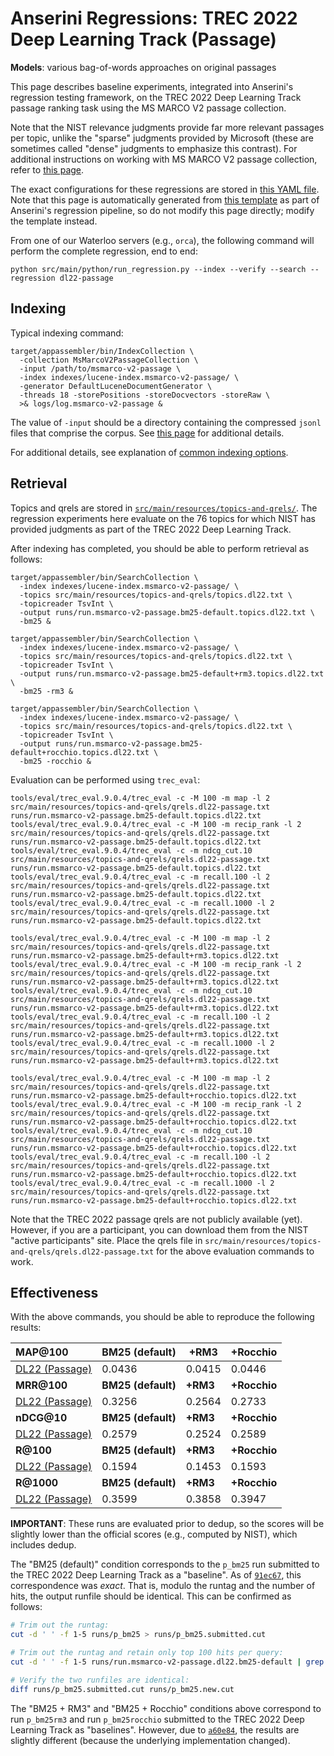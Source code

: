 # Anserini Regressions: TREC 2022 Deep Learning Track (Passage)

**Models**: various bag-of-words approaches on original passages

This page describes baseline experiments, integrated into Anserini's regression testing framework, on the TREC 2022 Deep Learning Track passage ranking task using the MS MARCO V2 passage collection.

Note that the NIST relevance judgments provide far more relevant passages per topic, unlike the "sparse" judgments provided by Microsoft (these are sometimes called "dense" judgments to emphasize this contrast).
For additional instructions on working with MS MARCO V2 passage collection, refer to [this page](experiments-msmarco-v2.md).

The exact configurations for these regressions are stored in [this YAML file](../src/main/resources/regression/dl22-passage.yaml).
Note that this page is automatically generated from [this template](../src/main/resources/docgen/templates/dl22-passage.template) as part of Anserini's regression pipeline, so do not modify this page directly; modify the template instead.

From one of our Waterloo servers (e.g., `orca`), the following command will perform the complete regression, end to end:

```
python src/main/python/run_regression.py --index --verify --search --regression dl22-passage
```

## Indexing

Typical indexing command:

```
target/appassembler/bin/IndexCollection \
  -collection MsMarcoV2PassageCollection \
  -input /path/to/msmarco-v2-passage \
  -index indexes/lucene-index.msmarco-v2-passage/ \
  -generator DefaultLuceneDocumentGenerator \
  -threads 18 -storePositions -storeDocvectors -storeRaw \
  >& logs/log.msmarco-v2-passage &
```

The value of `-input` should be a directory containing the compressed `jsonl` files that comprise the corpus.
See [this page](experiments-msmarco-v2.md) for additional details.

For additional details, see explanation of [common indexing options](common-indexing-options.md).

## Retrieval

Topics and qrels are stored in [`src/main/resources/topics-and-qrels/`](../src/main/resources/topics-and-qrels/).
The regression experiments here evaluate on the 76 topics for which NIST has provided judgments as part of the TREC 2022 Deep Learning Track.

<!-- update link once data becomes public
The original data can be found [here](https://trec.nist.gov/data/deep2022.html).
-->

After indexing has completed, you should be able to perform retrieval as follows:

```
target/appassembler/bin/SearchCollection \
  -index indexes/lucene-index.msmarco-v2-passage/ \
  -topics src/main/resources/topics-and-qrels/topics.dl22.txt \
  -topicreader TsvInt \
  -output runs/run.msmarco-v2-passage.bm25-default.topics.dl22.txt \
  -bm25 &

target/appassembler/bin/SearchCollection \
  -index indexes/lucene-index.msmarco-v2-passage/ \
  -topics src/main/resources/topics-and-qrels/topics.dl22.txt \
  -topicreader TsvInt \
  -output runs/run.msmarco-v2-passage.bm25-default+rm3.topics.dl22.txt \
  -bm25 -rm3 &

target/appassembler/bin/SearchCollection \
  -index indexes/lucene-index.msmarco-v2-passage/ \
  -topics src/main/resources/topics-and-qrels/topics.dl22.txt \
  -topicreader TsvInt \
  -output runs/run.msmarco-v2-passage.bm25-default+rocchio.topics.dl22.txt \
  -bm25 -rocchio &
```

Evaluation can be performed using `trec_eval`:

```
tools/eval/trec_eval.9.0.4/trec_eval -c -M 100 -m map -l 2 src/main/resources/topics-and-qrels/qrels.dl22-passage.txt runs/run.msmarco-v2-passage.bm25-default.topics.dl22.txt
tools/eval/trec_eval.9.0.4/trec_eval -c -M 100 -m recip_rank -l 2 src/main/resources/topics-and-qrels/qrels.dl22-passage.txt runs/run.msmarco-v2-passage.bm25-default.topics.dl22.txt
tools/eval/trec_eval.9.0.4/trec_eval -c -m ndcg_cut.10 src/main/resources/topics-and-qrels/qrels.dl22-passage.txt runs/run.msmarco-v2-passage.bm25-default.topics.dl22.txt
tools/eval/trec_eval.9.0.4/trec_eval -c -m recall.100 -l 2 src/main/resources/topics-and-qrels/qrels.dl22-passage.txt runs/run.msmarco-v2-passage.bm25-default.topics.dl22.txt
tools/eval/trec_eval.9.0.4/trec_eval -c -m recall.1000 -l 2 src/main/resources/topics-and-qrels/qrels.dl22-passage.txt runs/run.msmarco-v2-passage.bm25-default.topics.dl22.txt

tools/eval/trec_eval.9.0.4/trec_eval -c -M 100 -m map -l 2 src/main/resources/topics-and-qrels/qrels.dl22-passage.txt runs/run.msmarco-v2-passage.bm25-default+rm3.topics.dl22.txt
tools/eval/trec_eval.9.0.4/trec_eval -c -M 100 -m recip_rank -l 2 src/main/resources/topics-and-qrels/qrels.dl22-passage.txt runs/run.msmarco-v2-passage.bm25-default+rm3.topics.dl22.txt
tools/eval/trec_eval.9.0.4/trec_eval -c -m ndcg_cut.10 src/main/resources/topics-and-qrels/qrels.dl22-passage.txt runs/run.msmarco-v2-passage.bm25-default+rm3.topics.dl22.txt
tools/eval/trec_eval.9.0.4/trec_eval -c -m recall.100 -l 2 src/main/resources/topics-and-qrels/qrels.dl22-passage.txt runs/run.msmarco-v2-passage.bm25-default+rm3.topics.dl22.txt
tools/eval/trec_eval.9.0.4/trec_eval -c -m recall.1000 -l 2 src/main/resources/topics-and-qrels/qrels.dl22-passage.txt runs/run.msmarco-v2-passage.bm25-default+rm3.topics.dl22.txt

tools/eval/trec_eval.9.0.4/trec_eval -c -M 100 -m map -l 2 src/main/resources/topics-and-qrels/qrels.dl22-passage.txt runs/run.msmarco-v2-passage.bm25-default+rocchio.topics.dl22.txt
tools/eval/trec_eval.9.0.4/trec_eval -c -M 100 -m recip_rank -l 2 src/main/resources/topics-and-qrels/qrels.dl22-passage.txt runs/run.msmarco-v2-passage.bm25-default+rocchio.topics.dl22.txt
tools/eval/trec_eval.9.0.4/trec_eval -c -m ndcg_cut.10 src/main/resources/topics-and-qrels/qrels.dl22-passage.txt runs/run.msmarco-v2-passage.bm25-default+rocchio.topics.dl22.txt
tools/eval/trec_eval.9.0.4/trec_eval -c -m recall.100 -l 2 src/main/resources/topics-and-qrels/qrels.dl22-passage.txt runs/run.msmarco-v2-passage.bm25-default+rocchio.topics.dl22.txt
tools/eval/trec_eval.9.0.4/trec_eval -c -m recall.1000 -l 2 src/main/resources/topics-and-qrels/qrels.dl22-passage.txt runs/run.msmarco-v2-passage.bm25-default+rocchio.topics.dl22.txt
```

Note that the TREC 2022 passage qrels are not publicly available (yet).
However, if you are a participant, you can download them from the NIST "active participants" site.
Place the qrels file in `src/main/resources/topics-and-qrels/qrels.dl22-passage.txt` for the above evaluation commands to work.

## Effectiveness

With the above commands, you should be able to reproduce the following results:

| **MAP@100**                                                                                                  | **BM25 (default)**| **+RM3**  | **+Rocchio**|
|:-------------------------------------------------------------------------------------------------------------|-----------|-----------|-----------|
| [DL22 (Passage)](https://microsoft.github.io/msmarco/TREC-Deep-Learning)                                     | 0.0436    | 0.0415    | 0.0446    |
| **MRR@100**                                                                                                  | **BM25 (default)**| **+RM3**  | **+Rocchio**|
| [DL22 (Passage)](https://microsoft.github.io/msmarco/TREC-Deep-Learning)                                     | 0.3256    | 0.2564    | 0.2733    |
| **nDCG@10**                                                                                                  | **BM25 (default)**| **+RM3**  | **+Rocchio**|
| [DL22 (Passage)](https://microsoft.github.io/msmarco/TREC-Deep-Learning)                                     | 0.2579    | 0.2524    | 0.2589    |
| **R@100**                                                                                                    | **BM25 (default)**| **+RM3**  | **+Rocchio**|
| [DL22 (Passage)](https://microsoft.github.io/msmarco/TREC-Deep-Learning)                                     | 0.1594    | 0.1453    | 0.1593    |
| **R@1000**                                                                                                   | **BM25 (default)**| **+RM3**  | **+Rocchio**|
| [DL22 (Passage)](https://microsoft.github.io/msmarco/TREC-Deep-Learning)                                     | 0.3599    | 0.3858    | 0.3947    |

**IMPORTANT**: These runs are evaluated prior to dedup, so the scores will be slightly lower than the official scores (e.g., computed by NIST), which includes dedup.

The "BM25 (default)" condition corresponds to the `p_bm25` run submitted to the TREC 2022 Deep Learning Track as a "baseline".
As of [`91ec67`](https://github.com/castorini/anserini/commit/91ec6749bfef206e210bcc1df8cd4060e7d7aaff), this correspondence was _exact_.
That is, modulo the runtag and the number of hits, the output runfile should be identical.
This can be confirmed as follows:

```bash
# Trim out the runtag:
cut -d ' ' -f 1-5 runs/p_bm25 > runs/p_bm25.submitted.cut

# Trim out the runtag and retain only top 100 hits per query:
cut -d ' ' -f 1-5 runs/run.msmarco-v2-passage.dl22.bm25-default | grep -E '^[^ ]+ Q0 [^ ]+ (\d|\d\d|100) ' > runs/p_bm25.new.cut

# Verify the two runfiles are identical:
diff runs/p_bm25.submitted.cut runs/p_bm25.new.cut
```

The "BM25 + RM3" and "BM25 + Rocchio" conditions above correspond to run `p_bm25rm3` and run `p_bm25rocchio` submitted to the TREC 2022 Deep Learning Track as "baselines".
However, due to [`a60e84`](https://github.com/castorini/anserini/commit/a60e842e9b47eca0ad5266659081fe1180c96b7f), the results are slightly different (because the underlying implementation changed).
